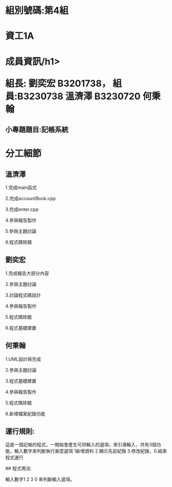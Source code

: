 <h1>組別號碼:第4組</h1>
<h1>資工1A</h1>
<h1>成員資訊/h1>
<p>組長: 劉奕宏 B3201738， 組員:B3230738 溫濟澤 B3230720 何秉翰</p>
<h2>小專題題目:記帳系統</h2>

<h1>分工細節</h1>
<h2>溫濟澤</h2>
<p>1.完成main函式</p>
<p>2.完成accountBook.cpp</p>
<p>3.完成enter.cpp</p>
<p>4.參與報告製作</p>
<p>5.參與主題討論</p>
<p>6.程式碼除錯</p>

<h2>劉奕宏</h2>
<p>1.完成報告大部分內容</p>
<p>2.參與主題討論</p>
<p>3.討論程式碼設計</p>
<p>4.參與報告製作</p>
<p>5.程式碼除錯</p>
<p>6.程式基礎建置</p>

<h2>何秉翰</h2>
<p>1.UML設計與完成</p>
<p>2.參與主題討論</p>
<p>3.程式基礎建置</p>
<p>4.參與報告製作</p>
<p>5.程式碼除錯</p>
<p>6.新增檔案紀錄功能</p>

## 運行規則:
<p>這是一個記帳的程式，一開始會產生可供輸入的選項，來引導輸入，共有3個功能，輸入數字來判斷執行甚麼選項 1新增資料 2.顯示先前紀錄 3.修改紀錄，0.結束程式運行</p>
## 程式用法:
<p>輸入數字1 2 3 0 來判斷輸入選項。</p>
